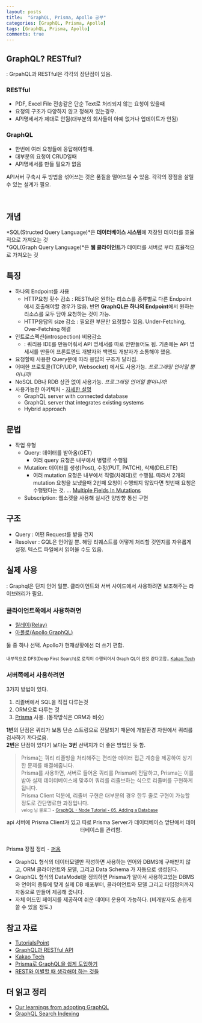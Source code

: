 ```yaml
---
layout: posts
title:  "GraphQL, Prisma, Apollo 공부"
categories: [GraphQL, Prisma, Apollo]
tags: [GraphQL, Prisma, Apollo]
comments: true
---
```


## GraphQL? RESTful?

: GrpahQL과 RESTful은 각각의 장단점이 있음.

### RESTful

- PDF, Excel File 전송같은 단순 Text로 처리되지 않는 요청이 있을때
- 요청의 구조가 다양하지 않고 정해져 있는경우.
- API명세서가 제대로 안됨(대부분의 회사들이 아예 없거나 업데이트가 안됨)

### GraphQL

- 한번에 여러 요청들에 응답해야할때.
- 대부분의 요청이 CRUD일때
- API명세서를 만들 필요가 없음

API서버 구축시 두 방법을 섞어쓰는 것은 품질을 떨어뜨릴 수 있음. 각각의 장점을 살릴수 있는 설계가 필요.

<br>

## 개념

*SQL(Structed Query Language)*은 **데이터베이스 시스템**에 저장된 데이터를 효율적으로 가져오는 것<br>
*GQL(Graph Query Language)*은 **웹 클라이언트**가 데이터를 서버로 부터 효율적으로 가져오는 것


## 특징

- 하나의 Endpoint를 사용
  - HTTP요청 횟수 감소 : RESTful은 원하는 리소스를 종류별로 다른 Endpoint에서 호출해야할 경우가 많음. 반면 **GraphQL은 하나의 Endpoint**에서 원하는 리소스를 모두 담아 요청하는 것이 가능.
  - HTTP응답의 size 감소 : 필요한 부분만 요청할수 있음. Under-Fetching, Over-Fetching 해결
- 인트로스펙션(introspection) 비용감소
  - : 쿼리용 IDE를 만등어줘서 API 명세서를 따로 안만들어도 됨. 기존에는 API 명세서를 만들어 프론트엔드 개발자와 백엔드 개발자가 소통해야 했음.
- 요청할때 사용한 Query문에 따라 응답의 구조가 달라짐.
- 어떠한 프로토콜(TCP/UDP, Websocket) 에서도 사용가능. *프로그래밍 언어일 뿐이니까!*
- NoSQL DB나 RDB 상관 없이 사용가능. *프로그래밍 언어일 뿐이니까!*
- 사용가능한 아키텍처 - [자세한 설명](https://www.tutorialspoint.com/graphql/graphql_architecture.htm)
  - GraphQL server with connected database
  - GraphQL server that integrates existing systems
  - Hybrid approach

## 문법

- 작업 유형
  - Query: 데이터를 받아옴(GET)
    - 여러 query 요청은 내부에서 병렬로 수행됨
  - Mutation: 데이터를 생성(Post), 수정(PUT, PATCH), 삭제(DELETE) 
    - 여러 mutation 요청은 내부에서 직렬(차례대)로 수행됨. 따라서 2개의 mutation 요청을 보냈을때 2번째 요청이 수행되지 않았다면 첫번째 요청은 수행됐다는 것. ... [Multiple Fields In Mutations](https://graphql.org/learn/queries/#multiple-fields-in-mutations)
  - Subscription: 웹소켓을 사용해 실시간 양방향 통신 구현

## 구조

- Query : 어떤 Request를 받을 건지
- Resolver : GQL은 언어일 뿐. 해당 리퀘스트를 어떻게 처리할 것인지를 자유롭게 설정. 텍스트 파일에서 읽어올 수도 있음.

## 실제 사용

: Graphql은 단지 언어 일뿐. 클라이언트와 서버 사이드에서 사용하려면 보조해주는 라이브러리가 필요.


### 클라이언트쪽에서 사용하려면

- [릴레이(Relay)](https://relay.dev/)
- [아폴로(Apollo GraphQL)](https://www.apollographql.com/)

둘 중 하나 선택. Apollo가 현재상황에선 더 쓰기 편함.
<br><br>
<small>내부적으로 DFS(Deep First Search)로 로직이 수행되어서 Graph QL이 된것 같다고함.. [Kakao Tech](https://tech.kakao.com/2019/08/01/graphql-basic/)</small>

### 서버쪽에서 사용하려면

3가지 방법이 있다.

1. 리졸버에서 SQL을 직접 다루는것
2. ORM으로 다루는 것
3. [Prisma](https://www.prisma.io/with-graphql/) 사용. (동작방식은 ORM과 비슷) 

**1번**의 단점은 쿼리가 보통 단순 스트링으로 전달되기 때문에 개발환경 차원에서 쿼리를 검사하기 까다로움.<br>
**2번**은 단점이 있다기 보다는 **3번** 선택지가 더 좋은 방법인 듯 함.

> Prisma는 쿼리 리졸빙을 처리해주는 편리한 데이터 접근 계층을 제공하여 상기한 문제를 해결해줍니다. <br>
> Prisma를 사용하면, 서버로 들어온 쿼리를 Prisma에 전달하고, Prisma는 이를 받아 실제 데이터베이스에 맞추어 쿼리를 리졸브하는 식으로 리졸버를 구현하게 됩니다. <br>
> Prisma Client 덕분에, 리졸버 구현은 대부분의 경우 한두 줄로 구현이 가능할 정도로 간단명료한 과정입니다.<br>
> <small>velog 님 블로그 - [GraphQL - Node Tutorial - 05. Adding a Database](https://velog.io/@cadenzah/graphql-node-05-database)</small><br>

<center>api 서버에 Prisma Client가 있고 따로 Prisma Server가 데이터베이스 앞단에서 데이터베이스를 관리함. </center><br>

Prisma 장점 정리 - [퍼옴](https://medium.com/labelstore/prisma%EB%A1%9C-graphql%EC%9D%84-%EC%89%BD%EA%B2%8C-%EB%8F%84%EC%9E%85%ED%95%98%EA%B8%B0-fa64dcf63382)
- GraphQL 형식의 데이터모델만 작성하면 사용하는 언어와 DBMS에 구애받지 않고, ORM 클라이언트와 모델, 그리고 Data Schema 가 자동으로 생성된다.
- GraphQL 형식의 DataModel을 정의하면 Prisma가 알아서 사용하고있는 DBMS와 언어의 종류에 맞게 실제 DB 배포부터, 클라이언트와 모델 그리고 타입정의까지 자동으로 만들어 제공해 줍니다. 
- 자체 어드민 페이지를 제공하여 쉬운 데이터 운용이 가능하다. (비개발자도 손쉽게 쓸 수 있을 정도.)

## 참고 자료

- [TutorialsPoint](https://www.tutorialspoint.com/graphql)
- [GraphQL과 RESTful API](https://www.holaxprogramming.com/2018/01/20/graphql-vs-restful-api/)
- [Kakao Tech](https://tech.kakao.com/2019/08/01/graphql-basic/)
- [Prisma로 GraphQL을 쉽게 도입하기](https://medium.com/labelstore/prisma%EB%A1%9C-graphql%EC%9D%84-%EC%89%BD%EA%B2%8C-%EB%8F%84%EC%9E%85%ED%95%98%EA%B8%B0-fa64dcf63382)
- [REST와 이별할 때 생각해야 하는 것들](https://www.slideshare.net/Kivol/graphql-in-action-rest)

## 더 읽고 정리

- [Our learnings from adopting GraphQL](https://medium.com/netflix-techblog/our-learnings-from-adopting-graphql-f099de39ae5f)
- [GraphQL Search Indexing](https://medium.com/netflix-techblog/graphql-search-indexing-334c92e0d8d5)

